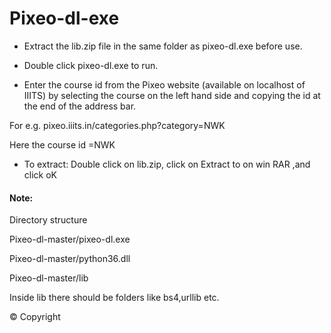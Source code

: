 # Pixeo-dl-exe

* Extract the lib.zip file in the same folder as pixeo-dl.exe before use.

* Double click pixeo-dl.exe to run.

* Enter the course id from the Pixeo website (available on localhost of IIITS) by selecting the course on the left hand side and copying the id at the end of the address bar.

For e.g. pixeo.iiits.in/categories.php?category=NWK

Here the course id =NWK

* To extract: Double click on lib.zip, click on Extract to on win RAR ,and click oK

#### Note: 

Directory structure

Pixeo-dl-master/pixeo-dl.exe

Pixeo-dl-master/python36.dll

Pixeo-dl-master/lib

Inside lib there should be folders like bs4,urllib etc.


&copy; Copyright
